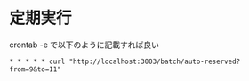 # 定期実行

crontab -e で以下のように記載すれば良い

```
* * * * * curl "http://localhost:3003/batch/auto-reserved?from=9&to=11"
```
